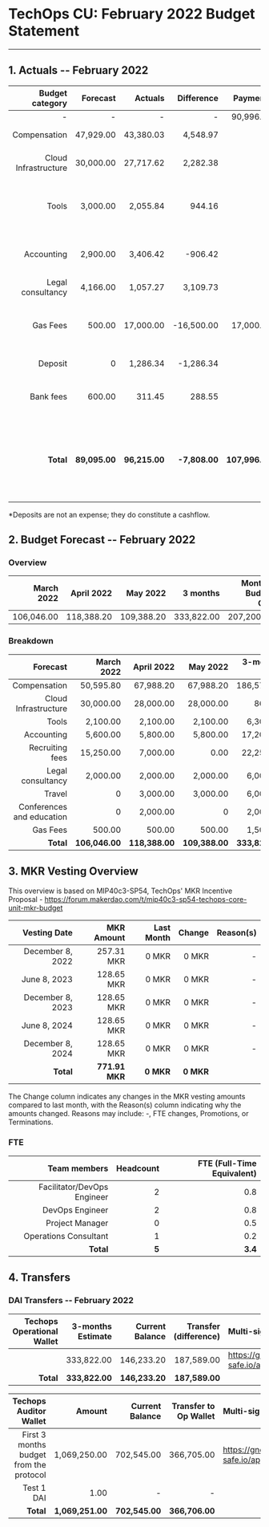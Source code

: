 # TechOps CU: February 2022 Budget Statement

---

## 1. Actuals -- February 2022

|Budget category|Forecast|Actuals|Difference|Payments|Difference reason(s)|
|------------:|---------:|---------:|-------:|-----------------:|-------------:|
|-|-|-|-|90,996.00|-|
|Compensation|47,929.00|43,380.03|4,548.97|-|Delay in contract setup|
|Cloud Infrastructure|30,000.00|27,717.62|2,282.38|-|Infrastructure costs optimizations|
|Tools|3,000.00|2,055.84|944.16|-|Safety margin, some services decommissioned others downscaled|
|Accounting|2,900.00|3,406.42|-906.42|-|New provider - weren't totally sure regarding the fee|
|Legal consultancy|4,166.00|1,057.27|3,109.73|-|Initial fee only|
|Gas Fees|500.00|17,000.00|-16,500.00|17,000.00|Gas for 2 keepers - d3m and autoline - should last 3months min.|
|Deposit|0|1,286.34|-1,286.34|0|Employee contract deposit|
|Bank fees|600.00|311.45|288.55|-|New bank set up and lower bank fees than expected|
|**Total**|**89,095.00**|**96,215.00**|**-7,808.00**|**107,996.00**|**Difference between Actuals total and Payments total due to positive balance with Accountable**|

*Deposits are not an expense; they do constitute a cashflow.

## 2. Budget Forecast -- February 2022

### Overview

|March 2022|April 2022|May 2022|3 months|Monthly Budget Cap|Qly Budget Cap|Annual Budget Cap + Buffer|
|------------:|---------:|---------:|-------:|-----------------:|-------------:|-------------------------:|
|106,046.00|118,388.20|109,388.20|333,822.00|207,200.00|621,600.00|2,486,400.00|

### Breakdown
|Forecast|March 2022|April 2022|May 2022|3-months Total|Qly Budget Cap|
|------------:|---------:|---------:|-------:|-----------------:|-------------:|
|Compensation|50,595.80|67,988.20|67,988.20|186,572.00|218,000.00|
|Cloud Infrastructure|30,000.00|28,000.00|28,000.00|86,000|171,000.00|
|Tools|2,100.00|2,100.00|2,100.00|6,300.00|13,500.00|
|Accounting|5,600.00|5,800.00|5,800.00|17,200.00|7,500.00|
|Recruiting fees|15,250.00|7,000.00|0.00|22,250.00|15,000.00|
|Legal consultancy|2,000.00|2,000.00|2,000.00|6,000.00|12,500.00|
|Travel|0|3,000.00|3,000.00|6,000.00|15,750.00|
|Conferences and education|0|2,000.00|0|2,000.00|4,500.00|
|Gas Fees|500.00|500.00|500.00|1,500.00|-|
|**Total**|**106,046.00**|**118,388.00**|**109,388.00**|**333,822.00**|**457,750.00**|


## 3. MKR Vesting Overview

This overview is based on MIP40c3-SP54, TechOps' MKR Incentive Proposal - https://forum.makerdao.com/t/mip40c3-sp54-techops-core-unit-mkr-budget

|Vesting Date|MKR Amount|Last Month|Change|Reason(s)|
|---------------:|---------:|---------:|-------:|-----------------:|
|December 8, 2022|257.31 MKR|0 MKR|0 MKR|-|
|June 8, 2023|128.65 MKR|0 MKR|0 MKR|-|
|December 8, 2023|128.65 MKR|0 MKR|0 MKR|-|
|June 8, 2024|128.65 MKR|0 MKR|0 MKR|-|
|December 8, 2024|128.65 MKR|0 MKR|0 MKR|-|
|**Total**|**771.91 MKR**|**0 MKR**|**0 MKR**||

The Change column indicates any changes in the MKR vesting amounts compared to last month, with the Reason(s) column indicating why the amounts changed. Reasons may include: -, FTE changes, Promotions, or Terminations.

### FTE

|Team members|Headcount|FTE (Full-Time Equivalent)|
|---------------:|---------:|---------:|
|Facilitator/DevOps Engineer|2|0.8|
|DevOps Engineer|2|0.8|
|Project Manager|0|0.5|
|Operations Consultant|1|0.2|
|**Total**|**5**|**3.4**|

## 4. Transfers

### DAI Transfers -- February 2022

|Techops Operational Wallet|3-months Estimate|Current Balance|Transfer (difference)|Multi-sig Address|
|------------------------------:|---------:|---------:|-------:|:-----------------|
||333,822.00|146,233.20|187,589.00|https://gnosis-safe.io/app/eth:0x1a3DA79ee7dB30466cA752DE6a75DEf5e635b2f6/balances|
|**Total**|**333,822.00**|**146,233.20**|**187,589.00**||


|Techops Auditor Wallet|Amount|Current Balance|Transfer to Op Wallet|Multi-sig Address|
|------------------------------:|---------:|---------:|-------:|:-----------------|
|First 3 months budget from the protocol|1,069,250.00|702,545.00|366,705.00|https://gnosis-safe.io/app/eth:0x2dC0420A736D1F40893B9481D8968E4D7424bC0B/balances|
|Test 1 DAI|1.00|-|-||
|**Total**|**1,069,251.00**|**702,545.00**|**366,706.00**|
